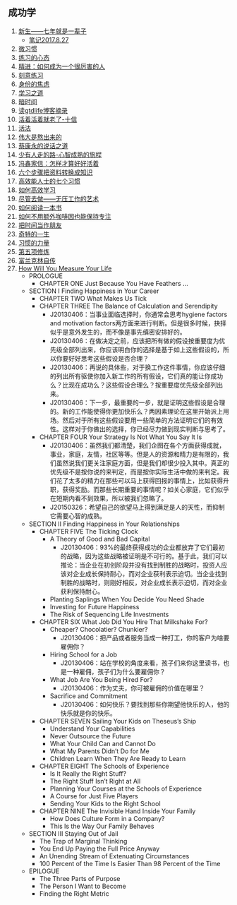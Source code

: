 ## 成功学
1. [新生——七年就是一辈子](xin_sheng.md)
    - [笔记2017.8.27](note20170827_xin_sheng.md)
1. [微习惯](mini-habits.md)    
1. [练习的心态](the-practicing-mind.md)
1. [精进：如何成为一个很厉害的人](jingjin.md)
1. [刻意练习](peak.md)
1. [身份的焦虑](status-anxiety.md)
1. [学习之道](a-mind-for-numbers.md)
1. [暗时间](dark-time.md)
1. [读gtdlife博客摘录](gtdlife.md)
1. [活着活着就老了-十信](fengtang-shixin.md)
1. [活法](huofa.md)
1. [伟大是熬出来的](fenglun.md)
1. [蔡康永的说话之道](caikangyong.md)
1. [少有人走的路-心智成熟的旅程](the-road-less-traveled.md)
1. [冯鑫家信：怎样才算好好活着](fengxin-letter.md)
1. [六个步骤把资料转换成知识](6-step-knowledge.md)
1. [高效能人士的七个习惯](the-seven-habits-of-highly-effective-people.md)
1. [如何高效学习](learn-more-study-less.md)
1. [尽管去做——无压工作的艺术](gtd.md)
1. [如何阅读一本书](how-to-read-a-book.md)
1. [如何不用额外咖啡因也能保持专注](focus.md)
1. [把时间当作朋友](lixiaolai-time.md)
1. [奇特的一生](qi-te-de-yi-sheng.md)
1. [习惯的力量](the-power-of-habit.md)
1. [第五项修炼](the-fifth-discipline.md)
1. [富兰克林自传](franklin.md)
1. [How Will You Measure Your Life](HowWillYouMeasureYourLife.md)
    - PROLOGUE
        - CHAPTER ONE Just Because You Have Feathers …
    - SECTION I Finding Happiness in Your Career
        - CHAPTER TWO What Makes Us Tick
        - CHAPTER THREE The Balance of Calculation and Serendipity
            - J20130406：当事业面临选择时，你通常会思考hygiene factors and motivation factors两方面来进行判断。但是很多时候，抉择似乎是意外发生的，而不像是事先缜密安排好的。
            - J20130406：在做决定之前，应该把所有做的假设按重要度为优先级全部列出来，你应该明白你的选择是基于如上这些假设的，所以你要好好思考这些假设是否合理？
            - J20130406：再说的具体些，对于换工作这件事情，你应该仔细的列出所有驱使你加入新工作的所有假设，它们真的能让你成功么？比现在成功么？这些假设合理么？按重要度优先级全部列出来。
            - J20130406：下一步，最重要的一步，就是证明这些假设是合理的。新的工作能使得你更加快乐么？两因素理论在这里开始派上用场。然后对于所有这些假设要用一些简单的方法证明它们的有效性。这样对于你做出的选择，你已经尽力做到现实判断与思考了。
        - CHAPTER FOUR Your Strategy Is Not What You Say It Is
            - J20130406：虽然我们都清楚，我们企图在各个方面获得成就，事业，家庭，友情，社区等等。但是人的资源和精力是有限的，我们虽然说我们更关注家庭方面，但是我们却很少投入其中。真正的优先级不是按你说的来判定，而是按你实际生活中做的来判定。我们花了太多的精力在那些可以马上获得回报的事情上，比如获得升职，获得奖励。而那些长期重要的事情呢？如关心家庭，它们似乎在短期内看不到效果，所以被我们忽略了。
            - J20150326：希望自己的欲望马上得到满足是人的天性，而抑制它需要心智的成熟。
    - SECTION II Finding Happiness in Your Relationships
        - CHAPTER FIVE The Ticking Clock
            - A Theory of Good and Bad Capital
                - J20130406：93%的最终获得成功的企业都放弃了它们最初的战略，因为这些战略被证明是不可行的。基于此，我们可以推论：当企业在初创阶段并没有找到制胜的战略时，投资人应该对企业成长保持耐心，而对企业获利表示迫切。当企业找到制胜的战略时，则刚好相反，对企业成长表示迫切，而对企业获利保持耐心。
            - Planting Saplings When You Decide You Need Shade
            - Investing for Future Happiness
            - The Risk of Sequencing Life Investments
        - CHAPTER SIX What Job Did You Hire That Milkshake For?
            - Cheaper? Chocolatier? Chunkier?
                - J20130406：把产品或者服务当成一种打工，你的客户为啥要雇佣你？
            - Hiring School for a Job
                - J20130406：站在学校的角度来看，孩子们来你这里读书，也是一种雇佣，孩子们为什么要雇佣你？
            - What Job Are You Being Hired For?
                - J20130406：作为丈夫，你可被雇佣的价值在哪里？
            - Sacrifice and Commitment
                - J20130406：如何快乐？要找到那些你期望他快乐的人，他的快乐就是你的快乐。
        - CHAPTER SEVEN Sailing Your Kids on Theseus’s Ship
            - Understand Your Capabilities
            - Never Outsource the Future
            - What Your Child Can and Cannot Do
            - What My Parents Didn’t Do for Me
            - Children Learn When They Are Ready to Learn
        - CHAPTER EIGHT The Schools of Experience
            - Is It Really the Right Stuff?
            - The Right Stuff Isn’t Right at All
            - Planning Your Courses at the Schools of Experience
            - A Course for Just Five Players
            - Sending Your Kids to the Right School
        - CHAPTER NINE The Invisible Hand Inside Your Family
            - How Does Culture Form in a Company?
            - This Is the Way Our Family Behaves
    - SECTION III Staying Out of Jail
        - The Trap of Marginal Thinking
        - You End Up Paying the Full Price Anyway
        - An Unending Stream of Extenuating Circumstances
        - 100 Percent of the Time Is Easier Than 98 Percent of the Time
    - EPILOGUE
        - The Three Parts of Purpose
        - The Person I Want to Become
        - Finding the Right Metric














































